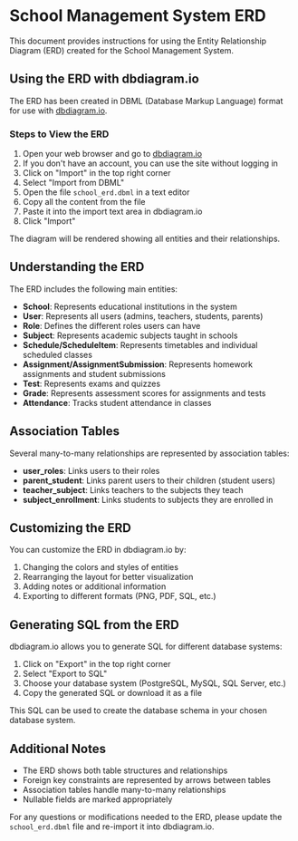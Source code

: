 # School Management System ERD

This document provides instructions for using the Entity Relationship Diagram (ERD) created for the School Management System.

## Using the ERD with dbdiagram.io

The ERD has been created in DBML (Database Markup Language) format for use with [dbdiagram.io](https://dbdiagram.io/).

### Steps to View the ERD

1. Open your web browser and go to [dbdiagram.io](https://dbdiagram.io/)
2. If you don't have an account, you can use the site without logging in
3. Click on "Import" in the top right corner
4. Select "Import from DBML"
5. Open the file `school_erd.dbml` in a text editor
6. Copy all the content from the file
7. Paste it into the import text area in dbdiagram.io
8. Click "Import"

The diagram will be rendered showing all entities and their relationships.

## Understanding the ERD

The ERD includes the following main entities:

- **School**: Represents educational institutions in the system
- **User**: Represents all users (admins, teachers, students, parents)
- **Role**: Defines the different roles users can have
- **Subject**: Represents academic subjects taught in schools
- **Schedule/ScheduleItem**: Represents timetables and individual scheduled classes
- **Assignment/AssignmentSubmission**: Represents homework assignments and student submissions
- **Test**: Represents exams and quizzes
- **Grade**: Represents assessment scores for assignments and tests
- **Attendance**: Tracks student attendance in classes

## Association Tables

Several many-to-many relationships are represented by association tables:

- **user_roles**: Links users to their roles
- **parent_student**: Links parent users to their children (student users)
- **teacher_subject**: Links teachers to the subjects they teach
- **subject_enrollment**: Links students to subjects they are enrolled in

## Customizing the ERD

You can customize the ERD in dbdiagram.io by:

1. Changing the colors and styles of entities
2. Rearranging the layout for better visualization
3. Adding notes or additional information
4. Exporting to different formats (PNG, PDF, SQL, etc.)

## Generating SQL from the ERD

dbdiagram.io allows you to generate SQL for different database systems:

1. Click on "Export" in the top right corner
2. Select "Export to SQL"
3. Choose your database system (PostgreSQL, MySQL, SQL Server, etc.)
4. Copy the generated SQL or download it as a file

This SQL can be used to create the database schema in your chosen database system.

## Additional Notes

- The ERD shows both table structures and relationships
- Foreign key constraints are represented by arrows between tables
- Association tables handle many-to-many relationships
- Nullable fields are marked appropriately

For any questions or modifications needed to the ERD, please update the `school_erd.dbml` file and re-import it into dbdiagram.io.